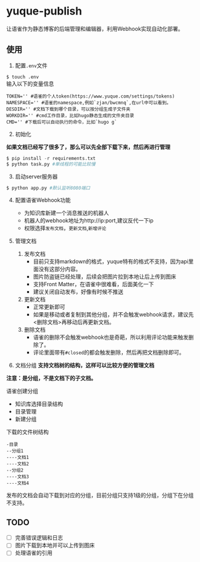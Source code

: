 # yuque-publish
让语雀作为静态博客的后端管理和编辑器，利用Webhook实现自动化部署。

## 使用
1. 配置`.env`文件

`$ touch .env`  
输入以下的变量信息
```env
TOKEN='' #语雀的个人token(https://www.yuque.com/settings/tokens)
NAMESPACE='' #语雀的namespace,例如`zjan/bwcmnq`,在url中可以看到。
DESDIR='' #文档下载到哪个目录，可以按分组生成子文件夹
WORKDIR='' #cmd工作目录，比如hugo静态生成的文件夹目录
CMD='' #下载后可以自动执行的命令，比如`hugo g`
```

2. 初始化

**如果文档已经写了很多了，那么可以先全部下载下来，然后再进行管理**
```python
$ pip install -r requirements.txt
$ python task.py #单线程的可能比较慢
```
3. 启动server服务器
```python
$ python app.py #默认监听8080端口
```

4. 配置语雀Webhook功能
    - 为知识库新建一个消息推送的机器人
    - 机器人的webhook地址为http://ip:port,建议反代一下ip
    - 权限选择`发布文档`，`更新文档`,`新增评论`

5. 管理文档
    1. 发布文档
        - 目前只支持markdown的格式，yuque特有的格式不支持，因为api里面没有这部分内容。
        - 图片防盗链已经处理，后续会把图片拉到本地让后上传到图床
        - 支持Front Matter，在语雀中很难看，后面美化一下
        - 建议关闭自动发布，好像有时候不推送
    2. 更新文档
        - 正常更新即可
        - 如果是移动或者复制到其他分组，并不会触发webhook请求，建议先<删除文档>再移动后再更新文档。
    3. 删除文档 
        - 语雀的删除不会触发webhook也是奇葩，所以利用评论功能来触发删除了。
        - 评论里面带有`#closed`的都会触发删除，然后再把文档删除即可。

6. 文档分组
**支持文档树的结构，这样可以比较方便的管理文档**  

**注意：是分组，不是文档下的子文档。**

语雀创建分组
- 知识库选择目录结构
- 目录管理
- 新建分组

下载的文件树结构
```
-目录
--分组1
----文档1
----文档2
--分组2
----文档3
----文档4
```
发布的文档会自动下载到对应的分组，目前分组只支持1级的分组，分组下在分组不支持。

## TODO
- [ ] 完善错误逻辑和日志
- [ ] 图片下载到本地并可以上传到图床
- [ ] 处理语雀的引用

